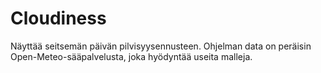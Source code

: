 # Cloudiness
Näyttää seitsemän päivän pilvisyysennusteen. Ohjelman data on peräisin Open-Meteo-sääpalvelusta, joka hyödyntää useita malleja.

